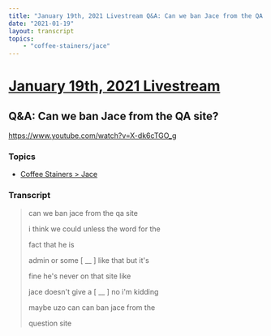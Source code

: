 ```yaml
---
title: "January 19th, 2021 Livestream Q&A: Can we ban Jace from the QA site?"
date: "2021-01-19"
layout: transcript
topics:
    - "coffee-stainers/jace"
---
```

# [January 19th, 2021 Livestream](../2021-01-19.md)
## Q&A: Can we ban Jace from the QA site?
https://www.youtube.com/watch?v=X-dk6cTGO_g

### Topics
* [Coffee Stainers > Jace](../topics/coffee-stainers/jace.md)

### Transcript

> can we ban jace from the qa site
>
> i think we could unless the word for the
>
> fact that he is
>
> admin or some [ __ ] like that but it's
>
> fine he's never on that site like
>
> jace doesn't give a [ __ ] no i'm kidding
>
> maybe uzo can can ban jace from the
>
> question site
>
